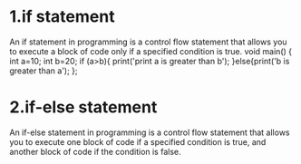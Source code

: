 # 1.if statement 
An if statement in programming is a control flow statement that allows you to execute a block of code only if a specified condition is true.
void main() {
 int a=10;
   int b=20;
  if (a>b){
    print('print a is greater than b');
  }else{print('b is greater than a');
  };

  # 2.if-else statement
  An if-else statement in programming is a control flow statement that allows you to execute one block of code if a specified condition is true, and another block of code if the condition is false.
  







